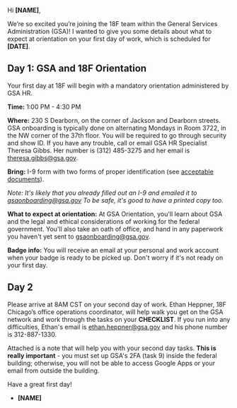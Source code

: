 Hi **[NAME]**,

We’re so excited you’re joining the 18F team within the General Services Administration (GSA)! I wanted to give you some details about what to expect at orientation on your first day of work, which is scheduled for **[DATE]**.

## Day 1: GSA and 18F Orientation

Your first day at 18F will begin with a mandatory orientation administered by GSA HR.

**Time:** 1:00 PM - 4:30 PM

**Where:** 230 S Dearborn, on the corner of Jackson and Dearborn streets. GSA onboarding is typically done on alternating Mondays in Room 3722, in the NW corner of the 37th floor. You will be required to go through security and show ID. If you have any trouble, call or email GSA HR Specialist Theresa Gibbs. Her number is (312) 485-3275 and her email is theresa.gibbs@gsa.gov.

**Bring:** I-9 form with two forms of proper identification (see [acceptable documents](http://www.uscis.gov/i-9-central/acceptable-documents)).

*Note: It's likely that you already filled out an I-9 and emailed it to [gsaonboarding@gsa.gov](mailto:gsaonboarding@gsa.gov) To be safe, it's good to have a printed copy too.*

**What to expect at orientation:** At GSA Orientation, you'll learn about GSA and the legal and ethical considerations of working for the federal government. You'll also take an oath of office, and hand in any paperwork you haven't yet sent to [gsaonboarding@gsa.gov](mailto:gsaonboarding@gsa.gov).

**Badge info:** You will receive an email at your personal and work account when your badge is ready to be picked up. Don't worry if it's not ready on your first day. 

## Day 2

Please arrive at 8AM CST on your second day of work. Ethan Heppner, 18F Chicago’s office operations coordinator, will help walk you get on the GSA network and work through the tasks on your **CHECKLIST**. If you run into any difficulties, Ethan's email is ethan.heppner@gsa.gov and his phone number is 312-887-1330.

Attached is a note that will help you with your second day tasks. **This is really important** - you must set up GSA's 2FA (task 9) inside the federal building; otherwise, you will not be able to access Google Apps or your email from outside the building. 

Have a great first day! 

- **[NAME]**


